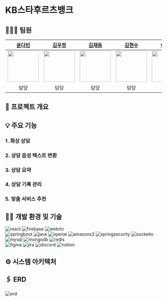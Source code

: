 # KB스타후르츠뱅크


## 👩‍👧‍👦 팀원
|<a href="https://github.com/yundabin0608">윤다빈</a>|<a href="https://github.com/pq5910">김우정</a>|<a href="https://github.com/growingJd">김재동</a>|<a href="https://github.com/find11570">김현수</a>|<a href="https://github.com/imdayoung">이다영</a>|
|:----:|:----:|:----:|:----:|:-----:|
|<img src="https://github.com/user-attachments/assets/62c38729-f0ad-4dc9-841e-d1416d879e61" height="100">|<img src="https://github.com/user-attachments/assets/9ea89ea2-fb2f-4b6b-b85c-1d268a38e48a" height="100">|<img src="https://github.com/user-attachments/assets/af73a32a-ddb9-4fb1-9330-3fabfb40165f" height="100">|<img src="https://github.com/user-attachments/assets/64172c33-e908-4ad1-b00d-9a6f491926fd" height="100">|<img src="https://github.com/user-attachments/assets/4d885a06-222e-42fc-8295-dfa42017970a" height="100">
|담당|담당|담당|담당|담당|

## 💬 프로젝트 개요


## 💡 주요 기능
### 1. 화상 상담
### 2. 상담 음성 텍스트 변환
### 3. 상담 요약
### 4. 상담 기록 관리
### 5. 맞춤 서비스 추천

## 🧑‍💻 개발 환경 및 기술
![react](https://img.shields.io/badge/react-61DAFB?style=for-the-badge&logo=react&logoColor=black)
![firebase](https://img.shields.io/badge/firebase-FFCA28?style=for-the-badge&logo=firebase&logoColor=black)
![webrtc](https://img.shields.io/badge/webrtc-333333?style=for-the-badge&logo=webrtc&logoColor=white)<br/>
![springboot](https://img.shields.io/badge/springboot-%236DB33F?style=for-the-badge&logo=spring&logoColor=white)
![java](https://img.shields.io/badge/java-%23ED8B00?style=for-the-badge&logo=openjdk&logoColor=white)
![openai](https://img.shields.io/badge/openai-74aa9c?style=for-the-badge&logo=openai&logoColor=white)
![amazons3](https://img.shields.io/badge/amazon%20s3-569A31?style=for-the-badge&logo=amazon%20s3&logoColor=white)
![springsecurity](https://img.shields.io/badge/spring%20security-6DB33F?style=for-the-badge&logo=spring%20security&logoColor=white)
![socketio](https://img.shields.io/badge/socket.io-010101?style=for-the-badge&logo=socket.io&logoColor=white)<br/>
![mysql](https://img.shields.io/badge/mysql-4479A1?style=for-the-badge&logo=mysql&logoColor=white)
![mongodb](https://img.shields.io/badge/mongodb-47A248?style=for-the-badge&logo=mongodb&logoColor=white)
![redis](https://img.shields.io/badge/redis-FF4438?style=for-the-badge&logo=redis&logoColor=white)<br/>
![figma](https://img.shields.io/badge/figma-F24E1E?style=for-the-badge&logo=figma&logoColor=white)
![jira](https://img.shields.io/badge/jira-0052CC?style=for-the-badge&logo=jira&logoColor=white)
![discord](https://img.shields.io/badge/discord-5865F2?style=for-the-badge&logo=discord&logoColor=white)
![notion](https://img.shields.io/badge/Notion-%23000000?style=for-the-badge&logo=notion&logoColor=white)

## ⚙️ 시스템 아키텍처


## 🖇️ ERD
![erd](https://github.com/user-attachments/assets/79cd3b34-aa6d-43e8-8a30-45dd39726eb8)
